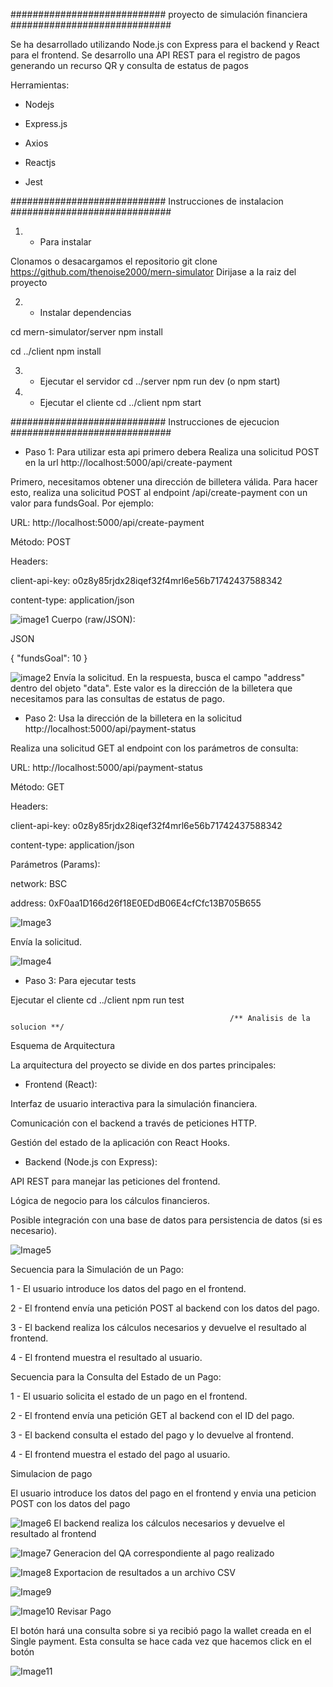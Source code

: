 ############################  proyecto de simulación financiera #############################

Se ha desarrollado utilizando Node.js con Express para el backend y React para el frontend. Se desarrollo una API REST para el registro de pagos generando un recurso QR y consulta de estatus de pagos

Herramientas:

* Nodejs

* Express.js

* Axios

* Reactjs

* Jest

############################  Instrucciones de instalacion #############################

1. - Para instalar

Clonamos o desacargamos el repositorio git clone https://github.com/thenoise2000/mern-simulator Dirijase a la raiz del proyecto

2. - Instalar dependencias

cd mern-simulator/server
npm install

cd ../client
npm install

3. - Ejecutar el servidor
cd ../server
npm run dev (o npm start)

4. - Ejecutar el cliente
cd ../client
npm start

############################  Instrucciones de ejecucion #############################

- Paso 1: Para utilizar esta api primero debera Realiza una solicitud POST en la url http://localhost:5000/api/create-payment

Primero, necesitamos obtener una dirección de billetera válida. Para hacer esto, realiza una solicitud POST al endpoint /api/create-payment con un valor para fundsGoal. Por ejemplo:

URL: http://localhost:5000/api/create-payment

Método: POST

Headers:

client-api-key: o0z8y85rjdx28iqef32f4mrl6e56b71742437588342

content-type: application/json

![image1](https://github.com/user-attachments/assets/afdd4b7f-d603-428b-ad6b-b69fdd8fc3bc)
Cuerpo (raw/JSON):

JSON

{
  "fundsGoal": 10
}

![image2](https://github.com/user-attachments/assets/516b184b-fa64-4f38-8c05-2732e680c897)
Envía la solicitud.
En la respuesta, busca el campo "address" dentro del objeto "data". Este valor es la dirección de la billetera que necesitamos para las consultas de estatus de pago.

- Paso 2: Usa la dirección de la billetera en la solicitud http://localhost:5000/api/payment-status

Realiza una solicitud GET al endpoint con los parámetros de consulta:

URL: http://localhost:5000/api/payment-status

Método: GET

Headers:

client-api-key: o0z8y85rjdx28iqef32f4mrl6e56b71742437588342

content-type: application/json

Parámetros (Params):

network: BSC

address: 0xF0aa1D166d26f18E0EDdB06E4cfCfc13B705B655

![Image3](https://github.com/user-attachments/assets/a1623f0f-fb20-40cf-b3ec-cf1f97aaeb25)

Envía la solicitud.

![Image4](https://github.com/user-attachments/assets/a13483ac-c67a-4cfd-8038-2e1484f17eb8)
- Paso 3: Para ejecutar tests

Ejecutar el cliente
cd ../client
npm run test

                                                     /** Analisis de la solucion **/

Esquema de Arquitectura

La arquitectura del proyecto se divide en dos partes principales:

* Frontend (React):

Interfaz de usuario interactiva para la simulación financiera.

Comunicación con el backend a través de peticiones HTTP.

Gestión del estado de la aplicación con React Hooks.

* Backend (Node.js con Express):

API REST para manejar las peticiones del frontend.

Lógica de negocio para los cálculos financieros.

Posible integración con una base de datos para persistencia de datos (si es necesario).

![Image5](https://github.com/user-attachments/assets/31c813c9-afd6-4283-a2c4-d2f24a9c6726)

Secuencia para la Simulación de un Pago:

1 - El usuario introduce los datos del pago en el frontend.

2 - El frontend envía una petición POST al backend con los datos del pago.

3 - El backend realiza los cálculos necesarios y devuelve el resultado al frontend.

4 - El frontend muestra el resultado al usuario.

Secuencia para la Consulta del Estado de un Pago:

1 - El usuario solicita el estado de un pago en el frontend.

2 - El frontend envía una petición GET al backend con el ID del pago.

3 - El backend consulta el estado del pago y lo devuelve al frontend.

4 - El frontend muestra el estado del pago al usuario.

Simulacion de pago
 
El usuario introduce los datos del pago en el frontend y envia una peticion POST con los datos del pago

![Image6](https://github.com/user-attachments/assets/061b196e-7691-4628-9fe0-3eb95aa39977)
El backend realiza los cálculos necesarios y devuelve el resultado al frontend

![Image7](https://github.com/user-attachments/assets/fad50043-f0e0-49b3-b80a-cf7d8cd4f1f0)
Generacion del QA correspondiente al pago realizado

![Image8](https://github.com/user-attachments/assets/e3f6c383-f809-4eda-a413-bf2407b5e90a)
Exportacion de resultados a un archivo CSV 

![Image9](https://github.com/user-attachments/assets/f1e604d7-63b6-47b3-b805-26287fd6df0a)

![Image10](https://github.com/user-attachments/assets/bf2361fa-c6d0-48cc-be8a-3c3f3a993d3d)
Revisar Pago 

El botón hará una consulta sobre si ya recibió pago la wallet creada en el Single payment. Esta 
consulta se hace cada vez que hacemos click en el botón

![Image11](https://github.com/user-attachments/assets/38378760-4cc9-49e7-9ca8-9969c9ac66e5)
